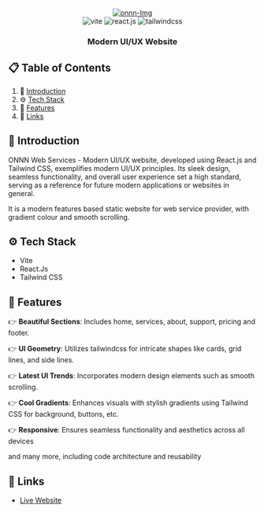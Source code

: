 <div align="center">
  <br />
    <a href="https://onnn.netlify.app" target="_blank">
      <img src="https://imagetolink.com/ib/a6X1vImo8a.png" alt="onnn-Img">
    </a>
  <br />

  <div>
    <img src="https://img.shields.io/badge/-Vite-black?style=for-the-badge&logoColor=white&logo=vite&color=646CFF" alt="vite" />
    <img src="https://img.shields.io/badge/-React_JS-black?style=for-the-badge&logoColor=white&logo=react&color=61DAFB" alt="react.js" />
    <img src="https://img.shields.io/badge/-Tailwind_CSS-black?style=for-the-badge&logoColor=white&logo=tailwindcss&color=06B6D4" alt="tailwindcss" />
  </div>

  <h3 align="center">Modern UI/UX Website</h3>
</div>


## 📋 <a name="table">Table of Contents</a>

1. 🤖 [Introduction](#introduction)
2. ⚙️ [Tech Stack](#tech-stack)
3. 🔋 [Features](#features)
6. 🔗 [Links](#links)


## <a name="introduction">🤖 Introduction</a>

ONNN Web Services - Modern UI/UX website, developed using React.js and Tailwind CSS, exemplifies modern UI/UX principles. Its sleek design, seamless functionality, and overall user experience set a high standard, serving as a reference for future modern applications or websites in general.

It is a modern features based static website for web service provider, with gradient colour and smooth scrolling.

## <a name="tech-stack">⚙️ Tech Stack</a>

- Vite
- React.Js
- Tailwind CSS

## <a name="features">🔋 Features</a>

👉 **Beautiful Sections**: Includes home, services, about, support, pricing and footer.

👉 **UI Geometry**: Utilizes tailwindcss for intricate shapes like cards, grid lines, and side lines.

👉 **Latest UI Trends**: Incorporates modern design elements such as smooth scrolling.

👉 **Cool Gradients**: Enhances visuals with stylish gradients using Tailwind CSS for background, buttons, etc.

👉 **Responsive**: Ensures seamless functionality and aesthetics across all devices

and many more, including code architecture and reusability

## <a name="links">🔗 Links</a>

- [Live Website](https://onnn.netlify.app/) 


